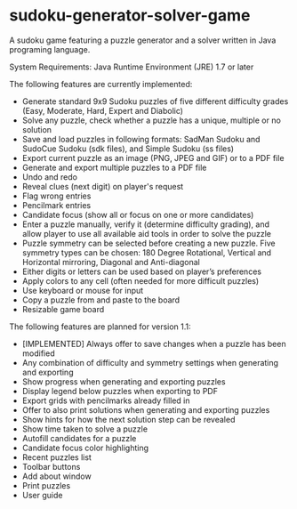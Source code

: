 sudoku-generator-solver-game
============================

A sudoku game featuring a puzzle generator and a solver written in Java programing language.

System Requirements: Java Runtime Environment (JRE) 1.7 or later

The following features are currently implemented:

- Generate standard 9x9 Sudoku puzzles of five different difficulty grades (Easy, Moderate, Hard, Expert and Diabolic)
- Solve any puzzle, check whether a puzzle has a unique, multiple or no solution
- Save and load puzzles in following formats: SadMan Sudoku and SudoCue Sudoku (sdk files), and Simple Sudoku (ss files)
- Export current puzzle as an image (PNG, JPEG and GIF) or to a PDF file
- Generate and export multiple puzzles to a PDF file
- Undo and redo
- Reveal clues (next digit) on player's request
- Flag wrong entries
- Pencilmark entries
- Candidate focus (show all or focus on one or more candidates)
- Enter a puzzle manually, verify it (determine difficulty grading), and allow player to use all available aid tools in order to solve the puzzle
- Puzzle symmetry can be selected before creating a new puzzle. Five symmetry types can be chosen: 180 Degree Rotational, Vertical and Horizontal mirroring, Diagonal and Anti-diagonal
- Either digits or letters can be used based on player’s preferences
- Apply colors to any cell (often needed for more difficult puzzles)
- Use keyboard or mouse for input
- Copy a puzzle from and paste to the board
- Resizable game board

The following features are planned for version 1.1:

- [IMPLEMENTED] Always offer to save changes when a puzzle has been modified
- Any combination of difficulty and symmetry settings when generating and exporting
- Show progress when generating and exporting puzzles
- Display legend below puzzles when exporting to PDF
- Export grids with pencilmarks already filled in
- Offer to also print solutions when generating and exporting puzzles
- Show hints for how the next solution step can be revealed
- Show time taken to solve a puzzle
- Autofill candidates for a puzzle
- Candidate focus color highlighting
- Recent puzzles list
- Toolbar buttons
- Add about window
- Print puzzles
- User guide
